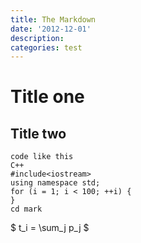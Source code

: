 ```yaml
---
title: The Markdown
date: '2012-12-01'
description:
categories: test
---
```


# Title one

## Title two

    code like this
    C++
    #include<iostream>
    using namespace std;
    for (i = 1; i < 100; ++i) {
    }
    cd mark

       
   $ t_i = \sum_j p_j $
